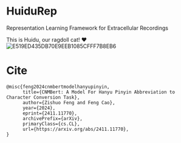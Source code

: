 # HuiduRep
Representation Learning Framework for Extracellular Recordings

This is Huidu, our ragdoll cat! ❤
![E519ED435DB70E9EEB1085CFFF7B8EB6](https://github.com/user-attachments/assets/9ee3624a-e004-4af5-a8e4-e520340fe7e3)

# Cite
```
@misc{feng2024cnmbertmodelhanyupinyin,
      title={CNMBert: A Model For Hanyu Pinyin Abbreviation to Character Conversion Task}, 
      author={Zishuo Feng and Feng Cao},
      year={2024},
      eprint={2411.11770},
      archivePrefix={arXiv},
      primaryClass={cs.CL},
      url={https://arxiv.org/abs/2411.11770}, 
}
```
